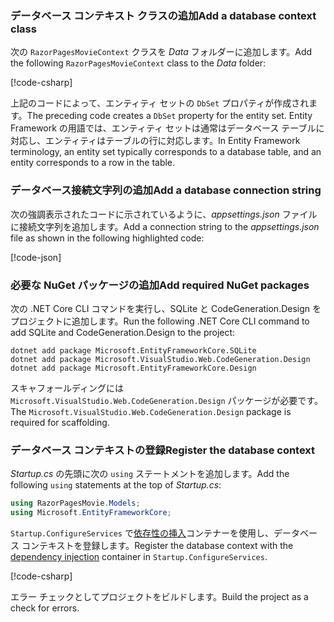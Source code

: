 <a name="dc"></a>

### <a name="add-a-database-context-class"></a><span data-ttu-id="c74fc-101">データベース コンテキスト クラスの追加</span><span class="sxs-lookup"><span data-stu-id="c74fc-101">Add a database context class</span></span>

<span data-ttu-id="c74fc-102">次の `RazorPagesMovieContext` クラスを *Data* フォルダーに追加します。</span><span class="sxs-lookup"><span data-stu-id="c74fc-102">Add the following `RazorPagesMovieContext` class to the *Data* folder:</span></span>

[!code-csharp[](~/tutorials/razor-pages/razor-pages-start/sample/RazorPagesMovie22/Data/RazorPagesMovieContext.cs)]

<span data-ttu-id="c74fc-103">上記のコードによって、エンティティ セットの `DbSet` プロパティが作成されます。</span><span class="sxs-lookup"><span data-stu-id="c74fc-103">The preceding code creates a `DbSet` property for the entity set.</span></span> <span data-ttu-id="c74fc-104">Entity Framework の用語では、エンティティ セットは通常はデータベース テーブルに対応し、エンティティはテーブルの行に対応します。</span><span class="sxs-lookup"><span data-stu-id="c74fc-104">In Entity Framework terminology, an entity set typically corresponds to a database table, and an entity corresponds to a row in the table.</span></span>

<a name="cs"></a>

### <a name="add-a-database-connection-string"></a><span data-ttu-id="c74fc-105">データベース接続文字列の追加</span><span class="sxs-lookup"><span data-stu-id="c74fc-105">Add a database connection string</span></span>

<span data-ttu-id="c74fc-106">次の強調表示されたコードに示されているように、*appsettings.json* ファイルに接続文字列を追加します。</span><span class="sxs-lookup"><span data-stu-id="c74fc-106">Add a connection string to the *appsettings.json* file as shown in the following highlighted code:</span></span>

[!code-json[](~/tutorials/razor-pages/razor-pages-start/sample/RazorPagesMovie/appsettings_SQLite.json?highlight=8-10)]

### <a name="add-required-nuget-packages"></a><span data-ttu-id="c74fc-107">必要な NuGet パッケージの追加</span><span class="sxs-lookup"><span data-stu-id="c74fc-107">Add required NuGet packages</span></span>

<span data-ttu-id="c74fc-108">次の .NET Core CLI コマンドを実行し、SQLite と CodeGeneration.Design をプロジェクトに追加します。</span><span class="sxs-lookup"><span data-stu-id="c74fc-108">Run the following .NET Core CLI command to add SQLite and CodeGeneration.Design  to the project:</span></span>

```console
dotnet add package Microsoft.EntityFrameworkCore.SQLite
dotnet add package Microsoft.VisualStudio.Web.CodeGeneration.Design
dotnet add package Microsoft.EntityFrameworkCore.Design

```

<span data-ttu-id="c74fc-109">スキャフォールディングには `Microsoft.VisualStudio.Web.CodeGeneration.Design` パッケージが必要です。</span><span class="sxs-lookup"><span data-stu-id="c74fc-109">The `Microsoft.VisualStudio.Web.CodeGeneration.Design` package is required for scaffolding.</span></span>

<a name="reg"></a>

### <a name="register-the-database-context"></a><span data-ttu-id="c74fc-110">データベース コンテキストの登録</span><span class="sxs-lookup"><span data-stu-id="c74fc-110">Register the database context</span></span>

<span data-ttu-id="c74fc-111">*Startup.cs* の先頭に次の `using` ステートメントを追加します。</span><span class="sxs-lookup"><span data-stu-id="c74fc-111">Add the following `using` statements at the top of *Startup.cs*:</span></span>

```csharp
using RazorPagesMovie.Models;
using Microsoft.EntityFrameworkCore;
```

<span data-ttu-id="c74fc-112">`Startup.ConfigureServices` で[依存性の挿入](xref:fundamentals/dependency-injection)コンテナーを使用し、データベース コンテキストを登録します。</span><span class="sxs-lookup"><span data-stu-id="c74fc-112">Register the database context with the [dependency injection](xref:fundamentals/dependency-injection) container in `Startup.ConfigureServices`.</span></span>

[!code-csharp[](~/tutorials/razor-pages/razor-pages-start/sample/RazorPagesMovie22/Startup.cs?name=snippet_UseSqlite&highlight=11-12)]

<span data-ttu-id="c74fc-113">エラー チェックとしてプロジェクトをビルドします。</span><span class="sxs-lookup"><span data-stu-id="c74fc-113">Build the project as a check for errors.</span></span>
